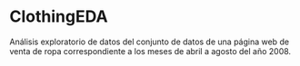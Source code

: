 # ClothingEDA
Análisis exploratorio de datos del conjunto de datos de una página web de venta de ropa correspondiente a los meses de abril a agosto del año 2008. 
